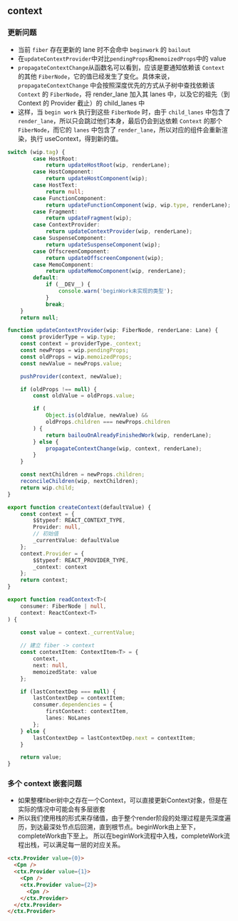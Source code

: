 ## context

### 更新问题
- 当前 `fiber` 存在更新的 lane 时不会命中 `beginwork` 的 `bailout`
- 在`updateContextProvider`中对比`pendingProps`和`memoizedProps`中的 value
- `propagateContextChange`从函数名可以看到，应该是要通知依赖该 `Context` 的其他 `FiberNode`，它的值已经发生了变化。具体来说，`propagateContextChange` 中会按照深度优先的方式从子树中查找依赖该 `Context` 的 `FiberNode`，将 render_lane 加入其 lanes 中，以及它的祖先（到 Context 的 Provider 截止）的 child_lanes 中
- 这样，当 `begin work` 执行到这些 `FiberNode` 时，由于 `child_lanes` 中包含了 `render_lane`，所以只会跳过他们本身，最后仍会到达依赖 `Context` 的那个 `FiberNode`，而它的 `lanes` 中包含了 `render_lane`，所以对应的组件会重新渲染，执行 useContext，得到新的值。
```ts {.line-numbers highlight=13}
switch (wip.tag) {
		case HostRoot:
			return updateHostRoot(wip, renderLane);
		case HostComponent:
			return updateHostComponent(wip);
		case HostText:
			return null;
		case FunctionComponent:
			return updateFunctionComponent(wip, wip.type, renderLane);
		case Fragment:
			return updateFragment(wip);
		case ContextProvider:
			return updateContextProvider(wip, renderLane);
		case SuspenseComponent:
			return updateSuspenseComponent(wip);
		case OffscreenComponent:
			return updateOffscreenComponent(wip);
		case MemoComponent:
			return updateMemoComponent(wip, renderLane);
		default:
			if (__DEV__) {
				console.warn('beginWork未实现的类型');
			}
			break;
	}
	return null;
```
```ts {.line-numbers highlight=[5,11,14-15]}
function updateContextProvider(wip: FiberNode, renderLane: Lane) {
	const providerType = wip.type;
	const context = providerType._context;
	const newProps = wip.pendingProps;
	const oldProps = wip.memoizedProps;
	const newValue = newProps.value;

	pushProvider(context, newValue);

	if (oldProps !== null) {
		const oldValue = oldProps.value;

		if (
			Object.is(oldValue, newValue) &&
			oldProps.children === newProps.children
		) {
			return bailouOnAlreadyFinishedWork(wip, renderLane);
		} else {
			propagateContextChange(wip, context, renderLane);
		}
	}

	const nextChildren = newProps.children;
	reconcileChildren(wip, nextChildren);
	return wip.child;
}
```
```ts {.line-numbers}
export function createContext(defaultValue) {
	const context = {
		$$typeof: REACT_CONTEXT_TYPE,
		Provider: null,
		// 初始值
		_currentValue: defaultValue
	};
	context.Provider = {
		$$typeof: REACT_PROVIDER_TYPE,
		_context: context
	};
	return context;
}

export function readContext<T>(
	consumer: FiberNode | null,
	context: ReactContext<T>
) {
	
	const value = context._currentValue;

	// 建立 fiber -> context
	const contextItem: ContextItem<T> = {
		context,
		next: null,
		memoizedState: value
	};

	if (lastContextDep === null) {
		lastContextDep = contextItem;
		consumer.dependencies = {
			firstContext: contextItem,
			lanes: NoLanes
		};
	} else {
		lastContextDep = lastContextDep.next = contextItem;
	}

	return value;
}
```

### 多个 context 嵌套问题
- 如果整棵fiber​树中之存在一个Context​，可以直接更新Context​对象，但是在实际的情况中可能会有多层嵌套
- 所以我们使用栈的形式来存储值，由于整个render​阶段的处理过程是先深度遍历，到达最深处节点后回溯，直到根节点。beginWork​由上至下，completeWork​由下至上。
所以在beginWork​流程中入栈，completeWork​流程出栈，可以满足每一层的对应关系。

```html {.line-numbers}
<ctx.Provider value={0}>
  <Cpn />
  <ctx.Provider value={1}>
    <Cpn />
    <ctx.Provider value={2}>
      <Cpn />
    </ctx.Provider>
  </ctx.Provider>
</ctx.Provider>
```